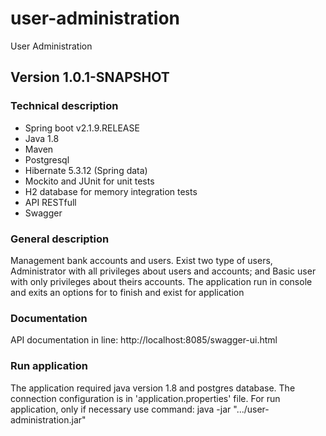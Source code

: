 # user-administration
User Administration

## Version 1.0.1-SNAPSHOT
### Technical description
-	Spring boot v2.1.9.RELEASE
-	Java 1.8
-	Maven
-   Postgresql
-	Hibernate 5.3.12 (Spring data) 
-	Mockito and JUnit for unit tests
-   H2 database for memory integration tests
- 	API RESTfull
- 	Swagger

### General description
Management bank accounts and users.
Exist two type of users, Administrator with all privileges about users and accounts; and Basic user with only privileges about theirs accounts.
The application run in console and exits an options for to finish and exist for application

### Documentation
API documentation in line: http://localhost:8085/swagger-ui.html

### Run application
The application required java version 1.8 and postgres database.
The connection configuration is in 'application.properties' file.
For run application, only if necessary use command: java -jar ".../user-administration.jar"
